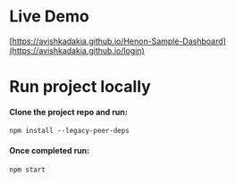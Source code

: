 # Live Demo
[https://avishkadakia.github.io/Henon-Sample-Dashboard](https://avishkadakia.github.io/login)

# Run project locally
#### Clone the project repo and run:
```npm install --legacy-peer-deps```
#### Once completed run:
```npm start ```
